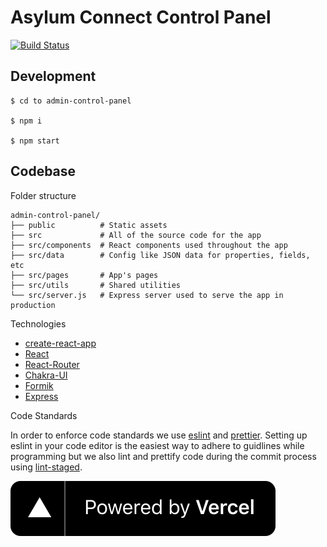# Asylum Connect Control Panel

[![Build Status](https://travis-ci.org/asylum-connect/control-panel.svg?branch=master)](https://travis-ci.org/asylum-connect/control-panel)

## Development

```
$ cd to admin-control-panel

$ npm i

$ npm start
```

## Codebase

Folder structure

```
admin-control-panel/
├── public          # Static assets
├── src             # All of the source code for the app
├── src/components  # React components used throughout the app
├── src/data        # Config like JSON data for properties, fields, etc
├── src/pages       # App's pages
├── src/utils       # Shared utilities
└── src/server.js   # Express server used to serve the app in production
```

Technologies

- [create-react-app](https://create-react-app.dev/)
- [React](https://reactjs.org/)
- [React-Router](https://reacttraining.com/react-router/)
- [Chakra-UI](https://chakra-ui.com/)
- [Formik](https://jaredpalmer.com/formik/)
- [Express](https://expressjs.com/)

Code Standards

In order to enforce code standards we use [eslint](https://eslint.org/) and [prettier](https://prettier.io/). Setting up eslint in your code editor is the easiest way to adhere to guidlines while programming but we also lint and prettify code during the commit process using [lint-staged](https://github.com/okonet/lint-staged).

[![Powered by Vercel](src/assets/vectors/vercel.svg)](https://vercel.com/?utm_source=in-reach&utm_campaign=oss)
